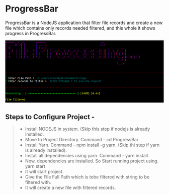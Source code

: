 # ProgressBar

ProgressBar is a NodeJS application that filter file records and create a new file which contains only records needed filtered, and this whole it shows progress in ProgressBar.

![Screenshot](Image1.png)

## Steps to Configure Project - 
> + Install NODEJS in system. (Skip this step if nodejs is already installed.
> + Move to Project Directory. Command - cd ProgressBar
> + Install Yarn. Command - npm install -g yarn. (Skip thi step if yarn is already installed).
> + Install all dependencies using yarn. Command - yarn install
> + Now, dependencies are installed. So Start running project using. yarn start
> + It will start project.
> + Give the File Full Path which is tobe filtered with string to be filtered with.
> + It will create a new file with filtered records.
